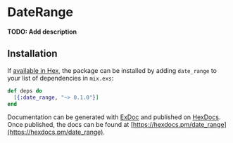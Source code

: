 # DateRange

**TODO: Add description**

## Installation

If [available in Hex](https://hex.pm/docs/publish), the package can be installed
by adding `date_range` to your list of dependencies in `mix.exs`:

```elixir
def deps do
  [{:date_range, "~> 0.1.0"}]
end
```

Documentation can be generated with [ExDoc](https://github.com/elixir-lang/ex_doc)
and published on [HexDocs](https://hexdocs.pm). Once published, the docs can
be found at [https://hexdocs.pm/date_range](https://hexdocs.pm/date_range).

